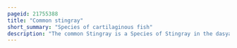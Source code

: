 ```yaml
---
pageid: 21755388
title: "Common stingray"
short_summary: "Species of cartilaginous fish"
description: "The common Stingray is a Species of Stingray in the dasyatidae Family that occurs in the northeastern atlantic Ocean and in the Mediterranean and black Seas. It usually inhabits Sandy or muddy Habitats in coastal Waters shallower than 60 Meters often burying itself in Sediment. Usually measuring 45cm the common Stingray has a diamond-shaped pectoral Fin Disc slightly wider than long and a whiplike Tail with upper and lower Fin Folds. It can be identified by its Plain Coloration and mostly smooth Skin except for a Row of Tubercles along the Midline of the Back in the largest Individuals."
---
```


